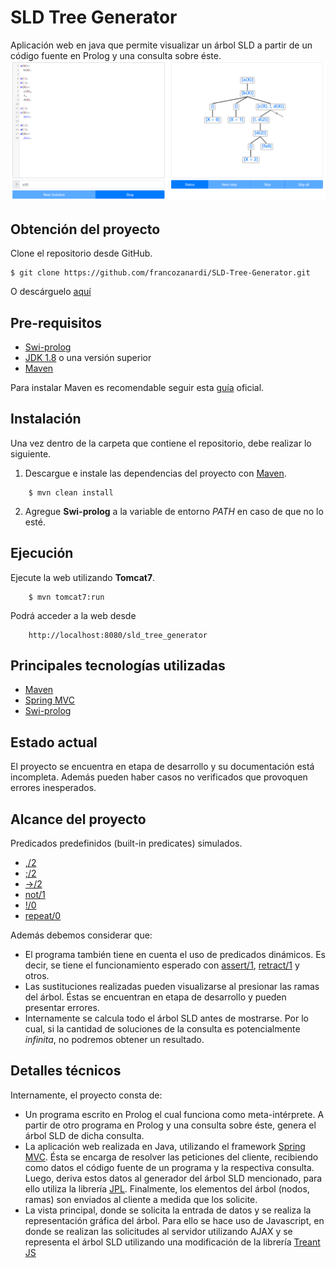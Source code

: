 # SLD Tree Generator
Aplicación web en java que permite visualizar un árbol SLD a partir de un código fuente en Prolog y una consulta sobre éste.
![Ejemplo en ejecución](/images/example.png)

## Obtención del proyecto
Clone el repositorio desde GitHub.
```
$ git clone https://github.com/francozanardi/SLD-Tree-Generator.git
```

O descárguelo [aquí](https://github.com/francozanardi/SLD-Tree-Generator/archive/master.zip)

## Pre-requisitos
* [Swi-prolog](https://www.swi-prolog.org/download/stable)
* [JDK 1.8](https://www.oracle.com/java/technologies/javase-jdk8-downloads.html) o una versión superior
* [Maven](http://maven.apache.org/download.cgi)

Para instalar Maven es recomendable seguir esta [guía](http://maven.apache.org/install.html) oficial.

## Instalación
Una vez dentro de la carpeta que contiene el repositorio, debe realizar lo siguiente.
1. Descargue e instale las dependencias del proyecto con [Maven](http://maven.apache.org/).
```
    $ mvn clean install
```
2. Agregue **Swi-prolog** a la variable de entorno _PATH_ en caso de que no lo esté.

## Ejecución
Ejecute la web utilizando **Tomcat7**.
```
    $ mvn tomcat7:run
```
Podrá acceder a la web desde 
```
    http://localhost:8080/sld_tree_generator
```

## Principales tecnologías utilizadas
* [Maven](http://maven.apache.org/)
* [Spring MVC](https://spring.io/)
* [Swi-prolog](https://www.swi-prolog.org/)

## Estado actual
El proyecto se encuentra en etapa de desarrollo y su documentación está incompleta. Además pueden haber casos no verificados que provoquen errores inesperados.

## Alcance del proyecto
Predicados predefinidos (built-in predicates) simulados.
* [,/2](https://www.swi-prolog.org/pldoc/doc_for?object=(%27,%27)/2)
* [;/2](https://www.swi-prolog.org/pldoc/doc_for?object=(%3B)/2)
* [->/2](https://www.swi-prolog.org/pldoc/doc_for?object=(-%3E)/2)
* [not/1](https://www.swi-prolog.org/pldoc/man?predicate=not/1)
* [!/0](https://www.swi-prolog.org/pldoc/doc_for?object=!/0)
* [repeat/0](https://www.swi-prolog.org/pldoc/doc_for?object=repeat/0)

Además debemos considerar que:
* El programa también tiene en cuenta el uso de predicados dinámicos. Es decir, se tiene el funcionamiento esperado con [assert/1](https://www.swi-prolog.org/pldoc/man?predicate=assert/1), [retract/1](https://www.swi-prolog.org/pldoc/doc_for?object=retract/1) y otros.
* Las sustituciones realizadas pueden visualizarse al presionar las ramas del árbol. Éstas se encuentran en etapa de desarrollo y pueden presentar errores.
* Internamente se calcula todo el árbol SLD antes de mostrarse. Por lo cual, si la cantidad de soluciones de la consulta es potencialmente _infinita_, no podremos obtener un resultado.

## Detalles técnicos
Internamente, el proyecto consta de:
* Un programa escrito en Prolog el cual funciona como meta-intérprete. A partir de otro programa en Prolog y una consulta sobre éste, genera el árbol SLD de dicha consulta.
* La aplicación web realizada en Java, utilizando el framework [Spring MVC](https://spring.io/). Ésta se encarga de resolver las peticiones del cliente, recibiendo como datos el código fuente de un programa y la respectiva consulta. Luego, deriva estos datos al generador del árbol SLD mencionado, para ello utiliza la librería [JPL](https://jpl7.org/). Finalmente, los elementos del árbol (nodos, ramas) son enviados al cliente a medida que los solicite.
* La vista principal, donde se solicita la entrada de datos y se realiza la representación gráfica del árbol. Para ello se hace uso de Javascript, en donde se realizan las solicitudes al servidor utilizando AJAX y se representa el árbol SLD utilizando una modificación de la librería [Treant JS](https://fperucic.github.io/treant-js/)

